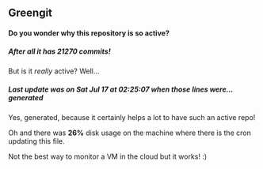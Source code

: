 ## Greengit

#### Do you wonder why this repository is so active?

##### After all it has 21270 commits!

But is it *really* active? Well...

##### Last update was on Sat Jul 17 at 02:25:07 when those lines were... generated

Yes, generated, because it certainly helps a lot to have such an active repo!

Oh and there was **26%** disk usage on the machine
where there is the cron updating this file.

Not the best way to monitor a VM in the cloud but it works! :)
